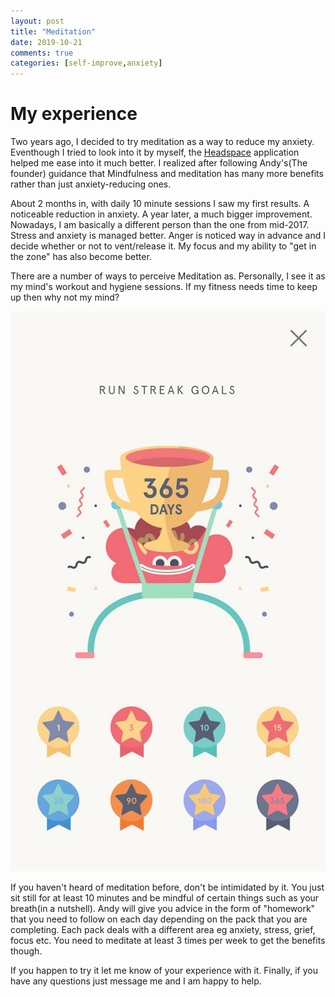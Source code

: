 ```yaml
---
layout: post
title: "Meditation"
date: 2019-10-21
comments: true
categories: [self-improve,anxiety]
---
```


# My experience

Two years ago, I decided to try meditation as a way to reduce my anxiety. Eventhough I tried to look into it by myself, the [Headspace](https://headspace.com) application helped me ease into it much better. I realized after following Andy's(The founder) guidance that Mindfulness and meditation has many more benefits rather than just anxiety-reducing ones.


About 2 months in, with daily 10 minute sessions I saw my first results. A noticeable reduction in anxiety. A year later, a much bigger improvement. Nowadays, I am basically a different person than the one from mid-2017. Stress and anxiety is managed better. Anger is noticed way in advance and I decide whether or not to vent/release it. My focus and my ability to "get in the zone" has also become better.

There are a number of ways to perceive Meditation as. Personally, I see it as my mind's workout and hygiene sessions. If my fitness needs time to keep up then why not my mind?

!["My initial aim was to meditate daily for a year non-stop"    ](/images/posts/headspace-streak.jpg "I am a sucker for achievements")

If you haven't heard of meditation before, don't be intimidated by it. You just sit still for at least 10 minutes and be mindful of certain things such as your breath(in a nutshell). Andy will give you advice in the form of "homework" that you need to follow on each day depending on the pack that you are completing. Each pack deals with a different area eg anxiety, stress, grief, focus etc. You need to meditate at least 3 times per week to get the benefits though.

If you happen to try it let me know of your experience with it. Finally, if you have any questions just message me and I am happy to help.

